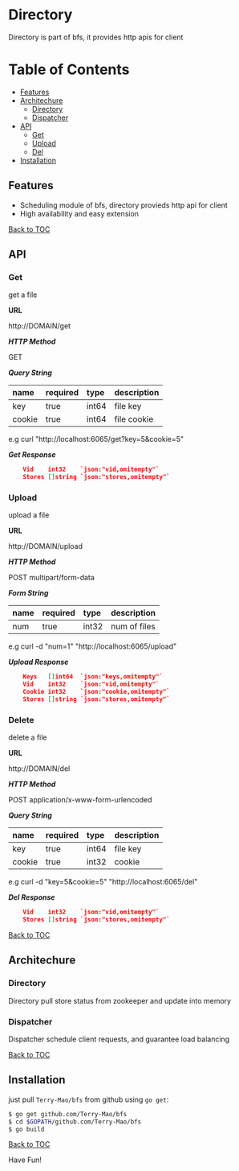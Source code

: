 # Directory
Directory is part of bfs, it provides http apis for client

Table of Contents
=================

* [Features](#features)
* [Architechure](#architechure)
	* [Directory](#directory)
    * [Dispatcher](#dispatcher)
* [API](#api)
	* [Get](#get)
	* [Upload](#upload)
	* [Del](#del)
* [Installation](#installation)

## Features
* Scheduling module of bfs, directory provieds http api for client
* High availability and easy extension

[Back to TOC](#table-of-contents)

## API

### Get 

get a file

**URL**

http://DOMAIN/get

***HTTP Method***

GET

***Query String***

| name     | required  | type | description |
| :-----     | :---  | :--- | :---      |
| key       | true  | int64  | file key |
| cookie       | true  | int64  | file cookie |

e.g curl "http://localhost:6065/get?key=5&cookie=5"

***Get Response***

```json
	Vid    int32    `json:"vid,omitempty"`
	Stores []string `json:"stores,omitempty"`
```

### Upload

upload a file

**URL**

http://DOMAIN/upload

***HTTP Method***

POST multipart/form-data

***Form String***

| name     | required  | type | description |
| :-----     | :---  | :--- | :---      |
| num        | true  | int32  | num of files |

e.g curl -d "num=1" "http://localhost:6065/upload"

***Upload Response***

```json
	Keys   []int64  `json:"keys,omitempty"`
	Vid    int32    `json:"vid,omitempty"`
	Cookie int32    `json:"cookie,omitempty"`
	Stores []string `json:"stores,omitempty"`
```

### Delete

delete a file

**URL**

http://DOMAIN/del

***HTTP Method***

POST application/x-www-form-urlencoded

***Query String***

| name      | required  | type | description |
| :-----    | :---  | :--- | :---      |
| key       | true  | int64  | file key |
| cookie    | true  | int32  | cookie   |

e.g curl -d "key=5&cookie=5" "http://localhost:6065/del"

***Del Response***

```json
	Vid    int32    `json:"vid,omitempty"`
	Stores []string `json:"stores,omitempty"`
```

[Back to TOC](#table-of-contents)

## Architechure
### Directory
Directory pull store status from zookeeper and update into memory

### Dispatcher
Dispatcher schedule client requests, and guarantee load balancing

[Back to TOC](#table-of-contents)

## Installation

just pull `Terry-Mao/bfs` from github using `go get`:

```sh
$ go get github.com/Terry-Mao/bfs
$ cd $GOPATH/github.com/Terry-Mao/bfs
$ go build
```

[Back to TOC](#table-of-contents)

Have Fun!
